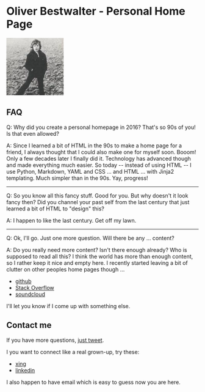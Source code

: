 # Oliver Bestwalter - Personal Home Page

![picture of a very young me standing on an empty field](me.jpg)

## FAQ

Q: Why did you create a personal homepage in 2016? That's so 90s of you! Is that even allowed?

A: Since I learned a bit of HTML in the 90s to make a home page for a friend, I always thought that I could also make one for myself soon. Booom! Only a few decades later I finally did it. Technology has advanced though and made everything much easier. So today -- instead of using HTML -- I use Python, Markdown, YAML and CSS ... and HTML ... with Jinja2 templating. Much simpler than in the 90s. Yay, progress!

<hr>

Q: So you know all this fancy stuff. Good for you. But why doesn't it look fancy then? Did you channel your past self from the last century that just learned a bit of HTML to "design" this?

A: I happen to like the last century. Get off my lawn.

<hr>

Q: Ok, I'll go. Just one more question. Will there be any ... content?

A: Do you really need more content? Isn't there enough already? Who is supposed to read all this? I think the world has more than enough content, so I rather keep it nice and empty here. I recently started leaving a bit of clutter on other peoples home pages though ...

* [github](https://github.com/obestwalter)
* [Stack Overflow](http://stackoverflow.com/users/2626627/oliver-bestwalter)
* [soundcloud](https://soundcloud.com/oliver-bestwalter)

I'll let you know if I come up with something else.

## Contact me

If you have more questions, [just tweet](https://twitter.com/obestwalter).

I you want to connect like a real grown-up, try these:

* [xing](https://www.xing.com/profile/Oliver_Bestwalter)
* [linkedin](https://www.linkedin.com/in/oliver-bestwalter-a8781a19)

I also happen to have email which is easy to guess now you are here.
